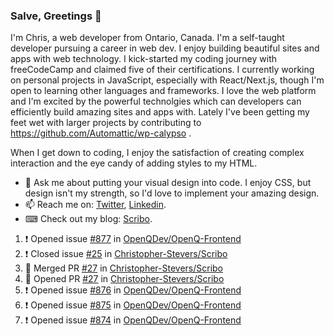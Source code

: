 ### Salve, Greetings 👋

I'm Chris, a web developer from Ontario, Canada. I'm a self-taught developer pursuing a career in web dev. I enjoy building beautiful sites and apps with web technology.
I kick-started my coding journey with freeCodeCamp and claimed five of their certifications.  I currently working on personal projects in JavaScript, especially with React/Next.js, though I'm open to learning other languages and frameworks. I love the web platform and I'm excited by the powerful technolgies which can developers can efficiently build amazing sites and apps with. Lately I've been getting my feet wet with larger projects by contributing to https://github.com/Automattic/wp-calypso .

When I get down to coding, I enjoy the satisfaction of creating complex interaction and the eye candy of adding styles to my HTML. 

- 💬 Ask me about putting your visual design into code. I enjoy CSS, but design isn't my strength, so I'd love to implement your amazing design.
- 📫 Reach me on: [Twitter](https://twitter.com/Christo28120856), [Linkedin](https://www.linkedin.com/in/christopher-stevers-07b9a5204/).
- ⌨ Check out my blog: [Scribo](https://christopherstevers.cf).
<!--
**Christopher-Stevers/Christopher-Stevers** is a ✨ _special_ ✨ repository because its `README.md` (this file) appears on your GitHub profile.

Here are some ideas to get you started:

- 🔭 I’m currently working on ...
- 🌱 I’m currently learning ...
- 👯 I’m looking to collaborate on ...
- 🤔 I’m looking for help with ...
- 😄 Pronouns: ...
- ⚡ Fun fact: ...
-->

<!--START_SECTION:activity-->
1. ❗️ Opened issue [#877](https://github.com/OpenQDev/OpenQ-Frontend/issues/877) in [OpenQDev/OpenQ-Frontend](https://github.com/OpenQDev/OpenQ-Frontend)
2. ❗️ Closed issue [#25](https://github.com/Christopher-Stevers/Scribo/issues/25) in [Christopher-Stevers/Scribo](https://github.com/Christopher-Stevers/Scribo)
3. 🎉 Merged PR [#27](https://github.com/Christopher-Stevers/Scribo/pull/27) in [Christopher-Stevers/Scribo](https://github.com/Christopher-Stevers/Scribo)
4. 💪 Opened PR [#27](https://github.com/Christopher-Stevers/Scribo/pull/27) in [Christopher-Stevers/Scribo](https://github.com/Christopher-Stevers/Scribo)
5. ❗️ Opened issue [#876](https://github.com/OpenQDev/OpenQ-Frontend/issues/876) in [OpenQDev/OpenQ-Frontend](https://github.com/OpenQDev/OpenQ-Frontend)
6. ❗️ Opened issue [#875](https://github.com/OpenQDev/OpenQ-Frontend/issues/875) in [OpenQDev/OpenQ-Frontend](https://github.com/OpenQDev/OpenQ-Frontend)
7. ❗️ Opened issue [#874](https://github.com/OpenQDev/OpenQ-Frontend/issues/874) in [OpenQDev/OpenQ-Frontend](https://github.com/OpenQDev/OpenQ-Frontend)
<!--END_SECTION:activity-->
